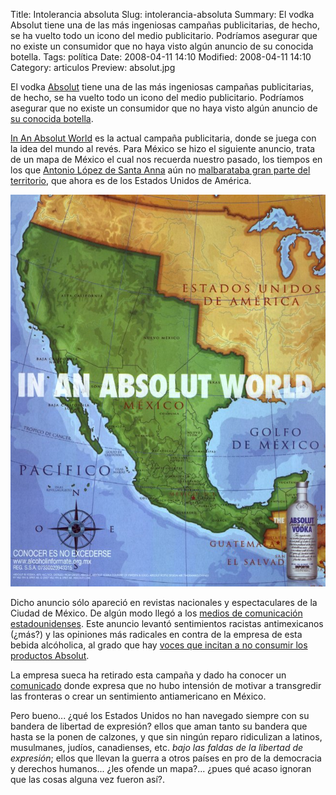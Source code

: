 Title: Intolerancia absoluta
Slug: intolerancia-absoluta
Summary: El vodka Absolut tiene una de las más ingeniosas campañas publicitarias, de hecho, se ha vuelto todo un icono del medio publicitario. Podríamos asegurar que no existe un consumidor que no haya visto algún anuncio de su conocida botella.
Tags: política
Date: 2008-04-11 14:10
Modified: 2008-04-11 14:10
Category: articulos
Preview: absolut.jpg


El vodka [Absolut](http://www.absolut.com) tiene una de las más ingeniosas campañas publicitarias, de hecho, se ha vuelto todo un icono del medio publicitario. Podríamos asegurar que no existe un consumidor que no haya visto algún anuncio de [su conocida botella](http://absolutad.com/absolut_gallery/singles/).

[In An Absolut World](http://www.absolut.com/es/iaaw) es la actual campaña publicitaria, donde se juega con la idea del mundo al revés. Para México se hizo el siguiente anuncio, trata de un mapa de México el cual nos recuerda nuestro pasado, los tiempos en los que [Antonio López de Santa Anna](http://es.wikipedia.org/wiki/Antonio_L%C3%B3pez_de_Santa_Anna) aún no [malbarataba gran parte del territorio](http://es.wikipedia.org/wiki/Antonio_L%C3%B3pez_de_Santa_Anna#Exiliado), que ahora es de los Estados Unidos de América.

<img class="img-fluid" src="in_an_absolut_world-mexico.jpg" alt="Intolerancia Absoluta">

Dicho anuncio sólo apareció en revistas nacionales y espectaculares de la Ciudad de México. De algún modo llegó a los [medios de comunicación estadounidenses](http://www.youtube.com/watch?v=2XDFdcyBaMk). Este anuncio levantó sentimientos racistas antimexicanos (¿más?) y las opiniones más radicales en contra de la empresa de esta bebida alcóholica, al grado que hay [voces que incitan a no consumir los productos Absolut](http://www.boycottabsolut.com/).

La empresa sueca ha retirado esta campaña y dado ha conocer un [comunicado](http://www.absolut.com/iaaw/blog/in-an-absolut-world-according-to-mexico) donde expresa que no hubo intensión de motivar a transgredir las fronteras o crear un sentimiento antiamericano en México.

Pero bueno... ¿qué los Estados Unidos no han navegado siempre con su bandera de libertad de expresión? ellos que aman tanto su bandera que hasta se la ponen de calzones, y que sin ningún reparo ridiculizan a latinos, musulmanes, judíos, canadienses, etc. _bajo las faldas de la libertad de expresión_; ellos que llevan la guerra a otros países en pro de la  democracia y derechos humanos... ¿les ofende un mapa?... ¿pues qué acaso ignoran que las cosas alguna vez fueron así?.
